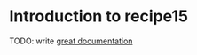 # Introduction to recipe15

TODO: write [great documentation](http://jacobian.org/writing/what-to-write/)
